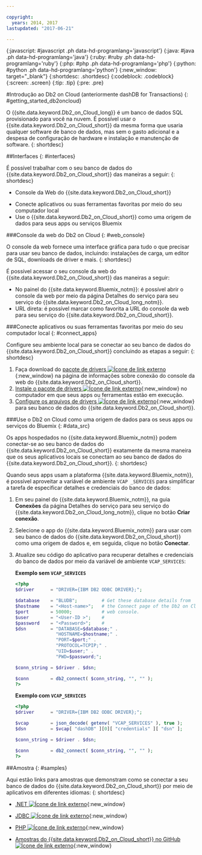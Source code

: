```yaml
---

copyright:
  years: 2014, 2017
lastupdated: "2017-06-21"

---
```


<!-- Attribute definitions --> 
{:javascript: #javascript .ph data-hd-programlang='javascript'}
{:java: #java .ph data-hd-programlang='java'}
{:ruby: #ruby .ph data-hd-programlang='ruby'}
{:php: #php .ph data-hd-programlang='php'}
{:python: #python .ph data-hd-programlang='python'}
{:new_window: target="_blank"}
{:shortdesc: .shortdesc}
{:codeblock: .codeblock}
{:screen: .screen}
{:tip: .tip}
{:pre: .pre}

#Introdução ao Db2 on Cloud (anteriormente dashDB for Transactions)
{: #getting_started_db2oncloud}

O {{site.data.keyword.Db2_on_Cloud_long}} é um banco de dados SQL provisionado para você na nuvem. É possível usar o {{site.data.keyword.Db2_on_Cloud_short}} da mesma forma que usaria qualquer software de banco de dados, mas sem o gasto adicional e a despesa de configuração de hardware e instalação e manutenção de software.
{: shortdesc}

##Interfaces
{: #interfaces}

É possível trabalhar com o seu banco de dados do {{site.data.keyword.Db2_on_Cloud_short}} das maneiras a seguir:
{: shortdesc}

   * Console da Web do {{site.data.keyword.Db2_on_Cloud_short}}
<!--   * REST APIs -->
   * Conecte aplicativos ou suas ferramentas favoritas por meio do seu computador local
   * Use o {{site.data.keyword.Db2_on_Cloud_short}} como uma origem de dados para seus apps ou serviços Bluemix

###Console da web do Db2 on Cloud
{: #web_console}

O console da web fornece uma interface gráfica para tudo o que precisar para usar seu banco de dados, incluindo: instalações de carga, um editor de SQL, downloads de driver e mais.
{: shortdesc}

<!-- ![View of Db2 on Cloud web console dashboard page](images/console_v2.png) -->
<!-- ![View of {{site.data.keyword.dashdbshort_notm}} web console dashboard page](images/console_v2.jpg) -->

<!-- Click the link to take a tour of the Db2 web console: [General tour ![External link icon](../../icons/launch-glyph.svg "External link icon")](http://ibm.biz/dashdb-general-quick-tour "External link icon"){:new_window}. -->

É possível acessar o seu console da web do {{site.data.keyword.Db2_on_Cloud_short}} das maneiras a seguir:
   * No painel do {{site.data.keyword.Bluemix_notm}}: é possível abrir o console da web por meio da página Detalhes do serviço para seu serviço do {{site.data.keyword.Db2_on_Cloud_long_notm}}.
   * URL direta: é possível marcar como favorita a URL do console da web para seu serviço do {{site.data.keyword.Db2_on_Cloud_short}}.

<!-- ###REST APIs
{: #apis}

With Db2 Warehouse plans, you can perform tasks related to file management, loading data, and running R scripts by using the [Db2 Warehouse REST API ![External link icon](../../icons/launch-glyph.svg "External link icon")](http://ibm.biz/dashdb-api){:new_window}.
{: shortdesc} -->

###Conecte aplicativos ou suas ferramentas favoritas por meio do seu computador local
{: #connect_apps}

Configure seu ambiente local para se conectar ao seu banco de dados do {{site.data.keyword.Db2_on_Cloud_short}} concluindo as etapas a seguir:
{: shortdesc}

1. Faça download do [pacote de drivers ![Ícone de link externo](../../icons/launch-glyph.svg "Ícone de link externo")](https://www.ibm.com/support/knowledgecenter/SS6NHC/com.ibm.swg.im.dashdb.doc/connecting/connect_driver_package.html "Ícone de link externo"){:new_window} na página de informações sobre conexão do console da web do {{site.data.keyword.Db2_on_Cloud_short}}. 
2. [Instale o pacote de drivers ![Ícone de link externo](../../icons/launch-glyph.svg "Ícone de link externo")](https://www.ibm.com/support/knowledgecenter/SS6NHC/com.ibm.swg.im.dashdb.doc/connecting/connect_driver_package_install.html "Ícone de link externo"){:new_window} no computador em que seus apps ou ferramentas estão em execução.
3. [Configure os arquivos de drivers ![Ícone de link externo](../../icons/launch-glyph.svg "Ícone de link externo")](https://www.ibm.com/support/knowledgecenter/en/SS6NHC/com.ibm.swg.im.dashdb.doc/connecting/connect_driver_package_config.html "Ícone de link externo"){:new_window} para seu banco de dados do {{site.data.keyword.Db2_on_Cloud_short}}.

###Use o Db2 on Cloud como uma origem de dados para os seus apps ou serviços do Bluemix
{: #data_src}

Os apps hospedados no {{site.data.keyword.Bluemix_notm}} podem conectar-se ao seu banco de dados do {{site.data.keyword.Db2_on_Cloud_short}} exatamente da mesma maneira que os seus aplicativos locais se conectam ao seu banco de dados do {{site.data.keyword.Db2_on_Cloud_short}}.
{: shortdesc}

Quando seus apps usam a plataforma {{site.data.keyword.Bluemix_notm}}, é possível aproveitar a variável de ambiente `VCAP _SERVICES` para simplificar a tarefa de especificar detalhes e credenciais do banco de dados:
1. Em seu painel do {{site.data.keyword.Bluemix_notm}}, na guia **Conexões** da página Detalhes do serviço para seu serviço do {{site.data.keyword.Db2_on_Cloud_long_notm}}, clique no botão **Criar conexão**.
2. Selecione o app do {{site.data.keyword.Bluemix_notm}} para usar com seu banco de dados do {{site.data.keyword.Db2_on_Cloud_short}} como uma origem de dados e, em seguida, clique no botão **Conectar**.
3. Atualize seu código do aplicativo para recuperar detalhes e credenciais do banco de dados por meio da variável de ambiente `VCAP_SERVICES`:

    **Exemplo sem `VCAP_SERVICES`**

    ```php
    <?php
    $driver      = "DRIVER={IBM DB2 ODBC DRIVER};";

    $database    = "BLUDB";         # Get these database details from
    $hostname    = "<Host-name>";   # the Connect page of the Db2 on Cloud
    $port        = 50000;           # web console.
    $user        = "<User-ID >";    #
    $password    = "<Password>";    #
    $dsn         = "DATABASE=$database;" .
                   "HOSTNAME=$hostname;" .
                   "PORT=$port;" .
                   "PROTOCOL=TCPIP;" .
                   "UID=$user;" .
                   "PWD=$password;";

    $conn_string = $driver . $dsn;

    $conn        = db2_connect( $conn_string, "", "" );
    ?>
    ```

    **Exemplo com `VCAP_SERVICES`**

    ```php
    <?php
    $driver      = "DRIVER={IBM DB2 ODBC DRIVER};";

    $vcap        = json_decode( getenv( "VCAP_SERVICES" ), true );
    $dsn         = $vcap[ "dashDB" ][0][ "credentials" ][ "dsn" ];

    $conn_string = $driver . $dsn;

    $conn        = db2_connect( $conn_string, "", "" );
    ?>
    ```

##Amostra
{: #samples}

Aqui estão links para amostras que demonstram como se conectar a seu banco de dados do {{site.data.keyword.Db2_on_Cloud_short}} por meio de aplicativos em diferentes idiomas:
{: shortdesc}

   * [.NET ![Ícone de link externo](../../icons/launch-glyph.svg "Ícone de link externo")](https://www.ibm.com/support/knowledgecenter/SS6NHC/com.ibm.swg.im.dashdb.doc/connecting/connect_connecting__net_applications.html "Ícone de link externo"){:new_window}
<!-- * [JAVA ![External link icon](../../icons/launch-glyph.svg "External link icon")](https://www.ibm.com/support/knowledgecenter/SS6NHC/com.ibm.swg.im.dashdb.doc/connecting/connect_connecting_java.html "External link icon"){:new_window} -->
   * [JDBC ![Ícone de link externo](../../icons/launch-glyph.svg "Ícone de link externo")](https://www.ibm.com/support/knowledgecenter/SS6NHC/com.ibm.swg.im.dashdb.doc/connecting/connect_connecting_jdbc_applications.html "Ícone de link externo"){:new_window}
<!-- * [Node.js ![External link icon](../../icons/launch-glyph.svg "External link icon")](https://www.ibm.com/support/knowledgecenter/SS6NHC/com.ibm.swg.im.dashdb.doc/connecting/connect_connecting_nodejs.html "External link icon"){:new_window} -->
   * [PHP ![Ícone de link externo](../../icons/launch-glyph.svg "Ícone de link externo")](https://www.ibm.com/support/knowledgecenter/SS6NHC/com.ibm.swg.im.dashdb.doc/connecting/connect_connecting_php.html "Ícone de link externo"){:new_window}
<!-- * [Python ![External link icon](../../icons/launch-glyph.svg "External link icon")](https://www.ibm.com/support/knowledgecenter/SS6NHC/com.ibm.swg.im.dashdb.doc/connecting/connect_connecting_python.html "External link icon"){:new_window} -->
   * [Amostras do {{site.data.keyword.Db2_on_Cloud_short}} no GitHub ![Ícone de link externo](../../icons/launch-glyph.svg "Ícone de link externo")](https://github.com/IBM-Bluemix/dashdb-nodejs-helloworld "Ícone de link externo"){:new_window}


